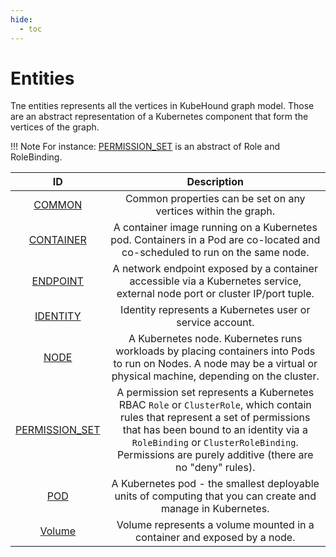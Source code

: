 ```yaml
---
hide:
  - toc
---
```


# Entities

Tne entities represents all the vertices in KubeHound graph model. Those are an abstract representation of a Kubernetes component that form the vertices of the graph.

!!! Note
    For instance: [PERMISSION_SET](./permissionset.md) is an abstract of Role and RoleBinding.


|   ID   | Description |
| :----:  | :-----------------: | 
| [COMMON](./common.md) | Common properties can be set on any vertices within the graph. |
| [CONTAINER](./container.md) | A container image running on a Kubernetes pod. Containers in a Pod are co-located and co-scheduled to run on the same node. | 
| [ENDPOINT](./endpoint.md) | A network endpoint exposed by a container accessible via a Kubernetes service, external node port or cluster IP/port tuple. | 
| [IDENTITY](./identity.md) | Identity represents a Kubernetes user or service account.| 
| [NODE](./node.md) | A Kubernetes node. Kubernetes runs workloads by placing containers into Pods to run on Nodes. A node may be a virtual or physical machine, depending on the cluster. | 
| [PERMISSION_SET](./permissionset.md) | A permission set represents a Kubernetes RBAC `Role` or `ClusterRole`, which contain rules that represent a set of permissions that has been bound to an identity via a `RoleBinding` or `ClusterRoleBinding`. Permissions are purely additive (there are no "deny" rules). | 
| [POD](./pod.md) | A Kubernetes pod - the smallest deployable units of computing that you can create and manage in Kubernetes. | 
| [Volume](./volume.md) | Volume represents a volume mounted in a container and exposed by a node. | 
